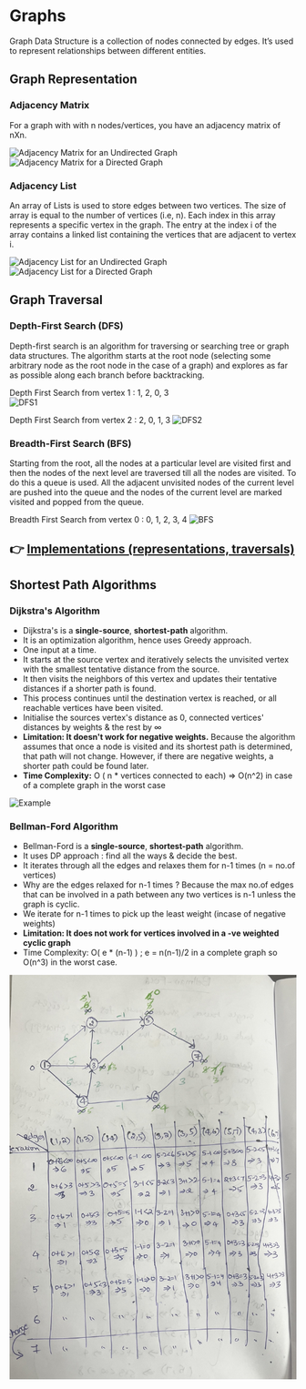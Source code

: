 # Graphs

Graph Data Structure is a collection of nodes connected by edges. It’s used to represent relationships between different entities.

## Graph Representation

### Adjacency Matrix

For a graph with with n nodes/vertices, you have an adjacency matrix of nXn.

![Adjacency Matrix for an Undirected Graph](/notes/images/adjacency-matrix-undirected.png) ![Adjacency Matrix for a Directed Graph](/notes/images/adajacency-matrix-directed.png)

### Adjacency List

An array of Lists is used to store edges between two vertices. The size of array is equal to the number of vertices (i.e, n). Each index in this array represents a specific vertex in the graph. The entry at the index i of the array contains a linked list containing the vertices that are adjacent to vertex i.

![Adjacency List for an Undirected Graph](/notes/images/adjacency-list-undirected.png) ![Adjacency List for a Directed Graph](/notes/images/adjacency-list-directed.png)

## Graph Traversal

### Depth-First Search (DFS)

Depth-first search is an algorithm for traversing or searching tree or graph data structures. The algorithm starts at the root node (selecting some arbitrary node as the root node in the case of a graph) and explores as far as possible along each branch before backtracking.  


Depth First Search from vertex 1 : 1, 2, 0, 3  
![DFS1](/notes/images/graph-dfs1.png)

Depth First Search from vertex 2 : 2, 0, 1, 3
![DFS2](/notes/images/graph-dfs2.png)

### Breadth-First Search (BFS)

Starting from the root, all the nodes at a particular level are visited first and then the nodes of the next level are traversed till all the nodes are visited.
To do this a queue is used. All the adjacent unvisited nodes of the current level are pushed into the queue and the nodes of the current level are marked visited and popped from the queue.

Breadth First Search from vertex 0 : 0, 1, 2, 3, 4
![BFS](/notes/images/graph-bfs.png)

## 👉 [Implementations (representations, traversals)](../../src/main/java/com/dsa/algorithms/domain/graph/Graph.java)


## Shortest Path Algorithms

### Dijkstra's Algorithm
- Dijkstra's is a **single-source**, **shortest-path** algorithm. 
- It is an optimization algorithm, hence uses Greedy approach. 
- One input at a time.
- It starts at the source vertex and iteratively selects the unvisited vertex with the smallest tentative distance from the source. 
- It then visits the neighbors of this vertex and updates their tentative distances if a shorter path is found. 
- This process continues until the destination vertex is reached, or all reachable vertices have been visited.
- Initialise the sources vertex's distance as 0, connected vertices' distances by weights & the rest by ∞
- **Limitation: It doesn't work for negative weights.** Because the algorithm assumes that once a node is visited and its shortest path is determined, that path will not change. However, if there are negative weights, a shorter path could be found later.
- **Time Complexity:** O ( n * vertices connected to each) => O(n^2) in case of a complete graph in the worst case

![Example](/notes/images/dijkstra-example.png)


### Bellman-Ford Algorithm
- Bellman-Ford is a **single-source**, **shortest-path** algorithm.
- It uses DP approach : find all the ways & decide the best.
- It iterates through all the edges and relaxes them for n-1 times (n = no.of vertices)
- Why are the edges relaxed for n-1 times ? Because the max no.of edges that can be involved in a path between any two vertices is n-1 unless the graph is cyclic.
- We iterate for n-1 times to pick up the least weight (incase of negative weights)
- **Limitation: It does not work for vertices involved in a -ve weighted cyclic graph**
- Time Complexity: O( e * (n-1) ) ; e = n(n-1)/2 in a complete graph so O(n^3) in the worst case.

![Example](/notes/images/bellmanford-example.png)